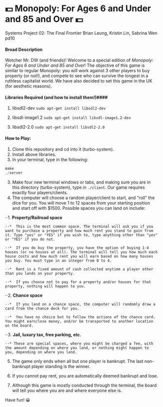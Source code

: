 # :dollar: **Monopoly: For Ages 6 and Under and 85 and Over** :dollar:
Systems Project 02: The Final Frontier
Brian Leung, Kristin Lin, Sabrina Wen pd10

#### Broad Description ####
Wotcher Mr. DW (and friends)! Welcome to a special edition of *Monopoly: For Ages 6 and Under and 85 and Over*! The objective of this game is similar to regular Monopoly: you will work against 3 other players to buy property (or not!), and compete to see who can survive the longest in a ruthless capitalist world. We have also decided to set this game in the UK (for aesthetic reasons).

#### Libraries Required (and how to install them!)####
1. libsdl2-dev `sudo apt-get install libsdl2-dev`

2. libsdl-image1.2 `sudo apt-get install libsdl-image1.2-dev`
3. libsdl2-2.0 `sudo apt-get install libsdl2-2.0`

#### How to Play: ####
1. Clone this repository and cd into it (turbo-system).
1. Install above libraries.
2. In your terminal, type in the following:
```C
make
./server
```
3. Make four new terminal windows or tabs, and making sure you are in this directory (turbo-system), type in `./client`. Our game requires exactly four players/clients.
4. The computer will choose a random player/client to start, and "roll" the dice for you. You will move 1 to 12 spaces from your starting position and start off with $1500. Possible spaces you can land on include:

⋅⋅1. **Property/Railroad space**

    ⋅⋅*  This is the most common space. The terminal will ask you if you want to purchase a property and how much rent you stand to gain from it. Type "yes" or "YES" if you wish to, type anything other than "yes" or "YES" if you do not.

    ⋅⋅*  If you do buy the property, you have the option of buying 1-4 houses (or no houses at all). The terminal will tell you how much each house costs and how much rent you will earn based on how many houses you buy. You must type in an integer from 0 to 4.

    ⋅⋅*  Rent is a fixed amount of cash collected anytime a player other than you lands on your property.

    ⋅⋅*  If you choose not to pay for a property and/or houses for that property, nothing will happen to you.

⋅⋅2. **Chance space**

    ⋅⋅*  If you land on a chance space, the computer will randomly draw a card from the chance deck for you.

    ⋅⋅*  You have no choice but to follow the actions of the chance card. You might earn/lose money, and/or be transported to another location on the board.

⋅⋅3. **Jail, luxury tax, free parking, etc.**

    ⋅⋅* These are special spaces, where you might be charged a fee, with the amount depending on where you land, or nothing might happen to you, depending on where you land.

5. The game only ends when all but one player is bankrupt. The last non-bankrupt player standing is the winner.

6. If you cannot pay rent, you are automatically deemed bankrupt and lose.

7. Although this game is mostly conducted through the terminal, the board will tell you where you are and where everyone else is.

Have fun! :grinning:
